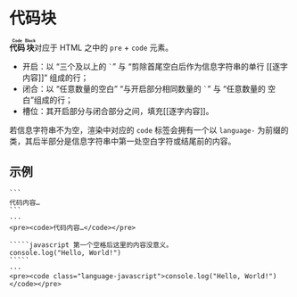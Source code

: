 # 代码块

**<ruby>代码<rt>Code</rt></ruby><ruby>块<rt>Block</rt></ruby>**&#x200B;对应于
HTML 之中的 `pre` + `code` 元素。

- 开启：以 “三个及以上的 `` ` ``” 与 “剪除首尾空白后作为信息字符串的单行<wbr />
  [[逐字内容]]” 组成的行；
- 闭合：以 “任意数量的空白” “与开启部分相同数量的 `` ` ``” 与 “任意数量的<wbr />
  空白”组成的行；
- 槽位：其开启部分与闭合部分之间，填充[[逐字内容]]。

若信息字符串不为空，渲染中对应的 `code` 标签会拥有一个以 `language-` 为前<wbr />
缀的类，其后半部分是信息字符串中第一处空白字符或结尾前的内容。

## 示例

````example
```
代码内容…
```
···
<pre><code>代码内容…</code></pre>
````

``````example
`````javascript 第一个空格后这里的内容没意义。
console.log("Hello, World!")
`````
···
<pre><code class="language-javascript">console.log("Hello, World!")</code></pre>
``````
